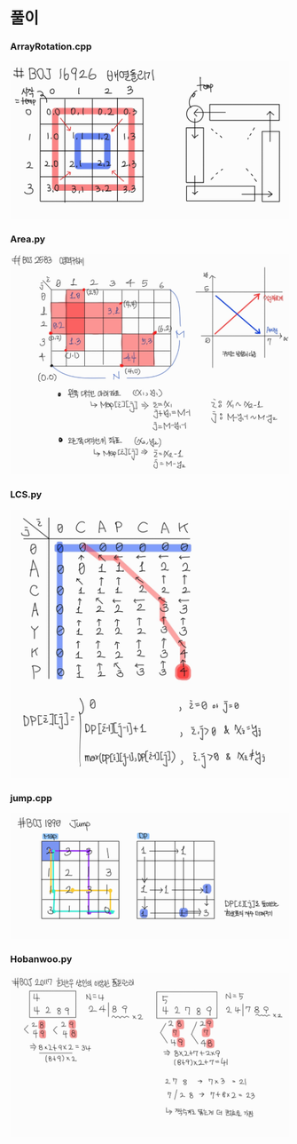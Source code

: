 # 풀이
### ArrayRotation.cpp
![](https://github.com/Hyunjoon83/Algorithm_Study/blob/main/4%EC%A3%BC%EC%B0%A8%20%EC%8A%A4%ED%84%B0%EB%94%94/BOJ_16926%20(ArrayRotation.cpp)%20%ED%92%80%EC%9D%B4.jpg)
### Area.py
![](https://github.com/Hyunjoon83/Algorithm_Study/blob/main/4%EC%A3%BC%EC%B0%A8%20%EC%8A%A4%ED%84%B0%EB%94%94/BOJ_1583%20(Area.py)%20%ED%92%80%EC%9D%B4.jpg)
### LCS.py
![](https://github.com/Hyunjoon83/Algorithm_Study/blob/main/4%EC%A3%BC%EC%B0%A8%20%EC%8A%A4%ED%84%B0%EB%94%94/BOJ_9251%20(LCS.py)%20%ED%92%80%EC%9D%B4.jpg)
### jump.cpp
![](https://github.com/Hyunjoon83/Algorithm_Study/blob/main/4%EC%A3%BC%EC%B0%A8%20%EC%8A%A4%ED%84%B0%EB%94%94/BOJ_1890%20(jump.cpp)%20%ED%92%80%EC%9D%B4.jpg)
### Hobanwoo.py
![](https://github.com/Hyunjoon83/Algorithm_Study/blob/main/4%EC%A3%BC%EC%B0%A8%20%EC%8A%A4%ED%84%B0%EB%94%94/BOJ_20117%20(Hobanwoo.py)%20%ED%92%80%EC%9D%B4.jpg)
